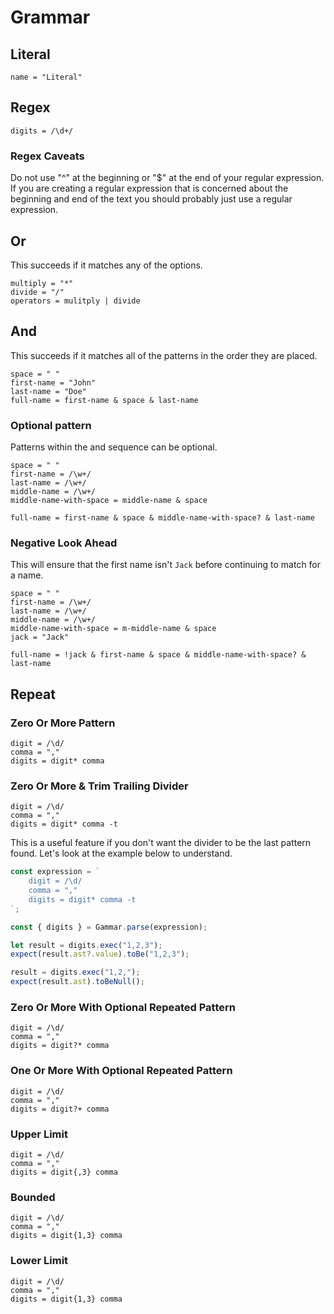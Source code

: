 # Grammar

## Literal

```
name = "Literal"
```

## Regex

```
digits = /\d+/
```

### Regex Caveats

Do not use "^" at the beginning or "$" at the end of your regular expression. If
you are creating a regular expression that is concerned about the beginning and
end of the text you should probably just use a regular expression.

## Or
This succeeds if it matches any of the options.
```
multiply = "*"
divide = "/"
operators = mulitply | divide
```

## And
This succeeds if it matches all of the patterns in the order they are placed.
```
space = " "
first-name = "John"
last-name = "Doe"
full-name = first-name & space & last-name
```

### Optional pattern
Patterns within the and sequence can be optional.
```
space = " "
first-name = /\w+/
last-name = /\w+/
middle-name = /\w+/
middle-name-with-space = middle-name & space

full-name = first-name & space & middle-name-with-space? & last-name
```

### Negative Look Ahead
This will ensure that the first name isn't `Jack` before continuing to match for
a name.

```
space = " "
first-name = /\w+/
last-name = /\w+/
middle-name = /\w+/
middle-name-with-space = m-middle-name & space
jack = "Jack"

full-name = !jack & first-name & space & middle-name-with-space? & last-name
```

## Repeat

### Zero Or More Pattern

```
digit = /\d/
comma = ","
digits = digit* comma
```

### Zero Or More & Trim Trailing Divider
```
digit = /\d/
comma = ","
digits = digit* comma -t
```

This is a useful feature if you don't want the divider to be the last pattern found. Let's look at the example below to understand.

```ts
const expression = `
    digit = /\d/
    comma = ","
    digits = digit* comma -t
`;

const { digits } = Gammar.parse(expression);

let result = digits.exec("1,2,3");
expect(result.ast?.value).toBe("1,2,3");

result = digits.exec("1,2,");
expect(result.ast).toBeNull();
```

### Zero Or More With Optional Repeated Pattern

```
digit = /\d/
comma = ","
digits = digit?* comma
```

### One Or More With Optional Repeated Pattern

```
digit = /\d/
comma = ","
digits = digit?+ comma
```

### Upper Limit

```
digit = /\d/
comma = ","
digits = digit{,3} comma
```

### Bounded

```
digit = /\d/
comma = ","
digits = digit{1,3} comma
```

### Lower Limit

```
digit = /\d/
comma = ","
digits = digit{1,3} comma
```
